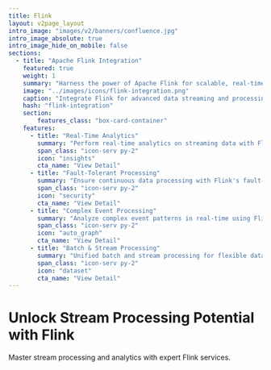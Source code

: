 ```yaml
---
title: Flink
layout: v2page_layout
intro_image: "images/v2/banners/confluence.jpg"
intro_image_absolute: true
intro_image_hide_on_mobile: false
sections:
  - title: "Apache Flink Integration"
    featured: true
    weight: 1
    summary: "Harness the power of Apache Flink for scalable, real-time data processing."
    image: "../images/icons/flink-integration.png"
    caption: "Integrate Flink for advanced data streaming and processing."
    hash: "flink-integration"
    section:
        features_class: "box-card-container"
    features:
      - title: "Real-Time Analytics"
        summary: "Perform real-time analytics on streaming data with Flink."
        span_class: "icon-serv py-2"
        icon: "insights"
        cta_name: "View Detail"
      - title: "Fault-Tolerant Processing"
        summary: "Ensure continuous data processing with Flink's fault-tolerant architecture."
        span_class: "icon-serv py-2"
        icon: "security"
        cta_name: "View Detail"
      - title: "Complex Event Processing"
        summary: "Analyze complex event patterns in real-time using Flink's powerful CEP engine."
        span_class: "icon-serv py-2"
        icon: "auto_graph"
        cta_name: "View Detail"
      - title: "Batch & Stream Processing"
        summary: "Unified batch and stream processing for flexible data handling."
        span_class: "icon-serv py-2"
        icon: "dataset"
        cta_name: "View Detail"
---
```


# Unlock Stream Processing Potential with Flink

Master stream processing and analytics with expert Flink services.
